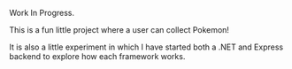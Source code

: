 Work In Progress.

This is a fun little project where a user can collect Pokemon!

It is also a little experiment in which I have started both a .NET and Express backend to explore how each framework works.
